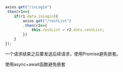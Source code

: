 ```js
axios.get("/isLogin")
.then(r1=>{
    if(r1.data.isLogin){
        axios.get("/restList")
        .then(r2=>{
            this.restList = r2.data.restList;
        })
    }
});
```

一个请求结束之后要发送后续请求，使用Promise避免嵌套。

使用async+await函数避免嵌套